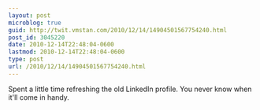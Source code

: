 ```yaml
---
layout: post
microblog: true
guid: http://twit.vmstan.com/2010/12/14/14904501567754240.html
post_id: 3045220
date: 2010-12-14T22:48:04-0600
lastmod: 2010-12-14T22:48:04-0600
type: post
url: /2010/12/14/14904501567754240.html
---
```

Spent a little time refreshing the old LinkedIn profile. You never know when it'll come in handy.
